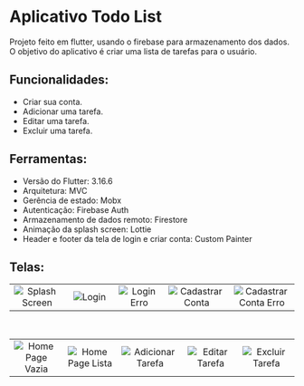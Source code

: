 # Aplicativo Todo List

Projeto feito em flutter, usando o firebase para armazenamento dos dados.
<br>
O objetivo do aplicativo é criar uma lista de tarefas para o usuário.

## Funcionalidades:

<ul>
  <li> Criar sua conta. </li>
  <li> Adicionar uma tarefa.</li>
  <li> Editar uma tarefa.</li>
  <li> Excluir uma tarefa.</li>
</ul>

## Ferramentas:

<ul>
  <li> Versão do Flutter: 3.16.6</li>
  <li> Arquitetura: MVC</li>
  <li> Gerência de estado: Mobx</li>
  <li> Autenticação: Firebase Auth</li>
  <li> Armazenamento de dados remoto: Firestore</li>
  <li> Animação da splash screen: Lottie</li>
  <li> Header e footer da tela de login e criar conta: Custom Painter</li>
</ul>


## Telas:

<table style = {border: "none"}> 
  <tr>
     <td style="text-align:center;" width="240"><img src="https://github.com/dev-henrique-silva/Todo-list/assets/81243358/a920195f-99d4-4794-ae24-c4265f65313c.gif" 
         alt="Splash Screen"/></td>
     <td style="text-align:center;" width="240" ><img src="https://github.com/dev-henrique-silva/Todo-list/assets/81243358/9d278c9b-56c3-46cf-95d9-1abaab71ec62.png" 
         alt="Login"/></td>
     <td style="text-align:center;" width="240"><img src="https://github.com/dev-henrique-silva/Todo-list/assets/81243358/ba3437e0-60ae-4030-84f3-bf96c11de523.png" 
         alt="Login Erro"/></td>
     <td style="text-align:center;" width="240" ><img src="https://github.com/dev-henrique-silva/Todo-list/assets/81243358/3b62de6d-f837-4177-a6ae-c04d41114efc.png" 
         alt="Cadastrar Conta"/></td>
     <td style="text-align:center;" width="240"><img src="https://github.com/dev-henrique-silva/Todo-list/assets/81243358/b9827364-edf7-4b57-bb1a-253e9d83e0d2.png" 
         alt="Cadastrar Conta Erro"/></td>
 <tr>
</table>

<br>

<table style = {border: "none"}> 
 <tr>
     <td style="text-align:center;" width="240"><img src="https://github.com/dev-henrique-silva/Todo-list/assets/81243358/31bdf21c-6004-472a-b46c-bf1d09af1743.gif" 
         alt="Home Page Vazia"/></td>
     <td style="text-align:center;" width="240"><img src="https://github.com/dev-henrique-silva/Todo-list/assets/81243358/943778dd-5df6-449e-b183-71aa1bb89040.png" 
         alt="Home Page Lista"/></td>
     <td style="text-align:center;" width="240"><img src="https://github.com/dev-henrique-silva/Todo-list/assets/81243358/187c5472-9246-4ca7-8d04-3942bc218384.png" 
         alt="Adicionar Tarefa"/></td>
     <td style="text-align:center;" width="240"><img src="https://github.com/dev-henrique-silva/Todo-list/assets/81243358/4e71f8e4-2ff3-4a18-8610-6c74adacf3ac.png" 
         alt = "Editar Tarefa" /></td>
     <td style="text-align:center;" width="240"><img src="https://github.com/dev-henrique-silva/Todo-list/assets/81243358/7095d89c-bd76-4afc-a9ba-46e8d90814e2.png" 
         alt = "Excluir Tarefa" /></td>
<tr>
</table>



